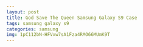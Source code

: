 ```yaml
---
layout: post
title: God Save The Queen Samsung Galaxy S9 Case
tags: samsung galaxy s9
categories: samsung
img: 1pC112bN-HFVxw7sA1Fza4RMO66MUmK9T
---
```

